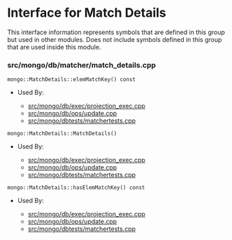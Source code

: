 
# Interface for Match Details
This interface information represents symbols that are defined in this group but used in other modules.  Does not include symbols defined in this group that are used inside this module.

### src/mongo/db/matcher/match\_details.cpp

<div></div>

    mongo::MatchDetails::elemMatchKey() const

- Used By:

    - [src/mongo/db/exec/projection\_exec.cpp](../../../../core\_query\_system/query\_execution)
    - [src/mongo/db/ops/update.cpp](../../../../core\_query\_system/update\_system)
    - [src/mongo/dbtests/matchertests.cpp](../../../../tests/unit\_tests)

<div></div>

    mongo::MatchDetails::MatchDetails()

- Used By:

    - [src/mongo/db/exec/projection\_exec.cpp](../../../../core\_query\_system/query\_execution)
    - [src/mongo/db/ops/update.cpp](../../../../core\_query\_system/update\_system)
    - [src/mongo/dbtests/matchertests.cpp](../../../../tests/unit\_tests)

<div></div>

    mongo::MatchDetails::hasElemMatchKey() const

- Used By:

    - [src/mongo/db/exec/projection\_exec.cpp](../../../../core\_query\_system/query\_execution)
    - [src/mongo/db/ops/update.cpp](../../../../core\_query\_system/update\_system)
    - [src/mongo/dbtests/matchertests.cpp](../../../../tests/unit\_tests)
